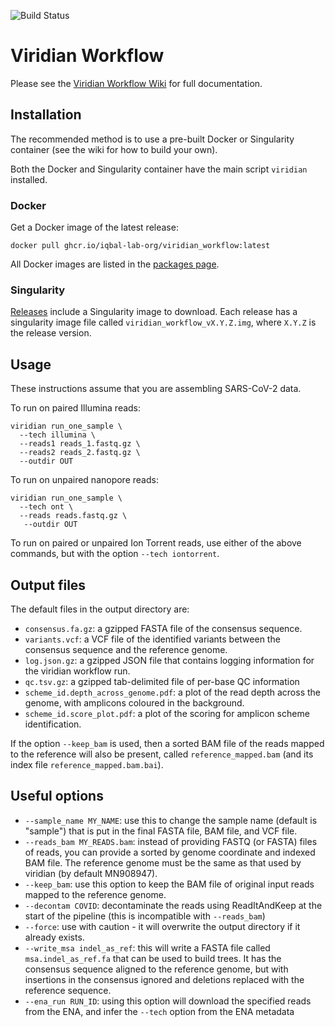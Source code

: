![Build Status](https://github.com/iqbal-lab-org/viridian_workflow/actions/workflows/build.yaml/badge.svg)

# Viridian Workflow

Please see the [Viridian Workflow Wiki](https://github.com/iqbal-lab-org/viridian_workflow/wiki)
for full documentation.

## Installation

The recommended method is to use a pre-built Docker or Singularity container
(see the wiki for how to build your own).

Both the Docker and Singularity container have the main script
`viridian` installed.

### Docker
Get a Docker image of the latest release:
```
docker pull ghcr.io/iqbal-lab-org/viridian_workflow:latest
```
All Docker images are listed in the
[packages page](https://github.com/iqbal-lab-org/viridian_workflow/pkgs/container/viridian_workflow).

### Singularity
[Releases](https://github.com/iqbal-lab-org/viridian_workflow/releases)
include a Singularity image to download.
Each release has a singularity image file called
`viridian_workflow_vX.Y.Z.img`, where `X.Y.Z` is the release version.


## Usage

These instructions assume that you are assembling SARS-CoV-2 data.

To run on paired Illumina reads:
```
viridian run_one_sample \
  --tech illumina \
  --reads1 reads_1.fastq.gz \
  --reads2 reads_2.fastq.gz \
  --outdir OUT
```
To run on unpaired nanopore reads:
```
viridian run_one_sample \
  --tech ont \
  --reads reads.fastq.gz \
   --outdir OUT
```

To run on paired or unpaired Ion Torrent reads, use either of the
above commands, but with the option `--tech iontorrent`.


## Output files

The default files in the output directory are:

* `consensus.fa.gz`: a gzipped FASTA file of the consensus sequence.
* `variants.vcf`: a VCF file of the identified variants between the consensus
  sequence and the reference genome.
* `log.json.gz`: a gzipped JSON file that contains logging information
  for the viridian workflow run.
* `qc.tsv.gz`: a gzipped tab-delimited file of per-base QC information
* `scheme_id.depth_across_genome.pdf`: a plot of the read depth across
  the genome, with amplicons coloured in the background.
* `scheme_id.score_plot.pdf`: a plot of the scoring for amplicon scheme
  identification.


If the option `--keep_bam` is used, then a sorted BAM file of the reads mapped
to the reference will also be present, called
`reference_mapped.bam` (and its index file `reference_mapped.bam.bai`).


## Useful options

* `--sample_name MY_NAME`: use this to change the sample name
  (default is "sample") that is put in the final FASTA file, BAM file, and
  VCF file.
* `--reads_bam MY_READS.bam`: instead of providing FASTQ (or FASTA) files of
  reads, you can provide a sorted by genome coordinate and indexed BAM file.
  The reference genome must be the same as that used by viridian
  (by default MN908947).
* `--keep_bam`: use this option to keep the BAM file of original input reads
  mapped to the reference genome.
* `--decontam COVID`: decontaminate the reads using ReadItAndKeep at the
  start of the pipeline (this is incompatible with `--reads_bam`)
* `--force`: use with caution - it will overwrite the output directory if
  it already exists.
* `--write_msa indel_as_ref`: this will write a FASTA file
  called `msa.indel_as_ref.fa` that can be
  used to build trees. It has the consensus sequence aligned to the
  reference genome, but with insertions in the consensus ignored and
  deletions replaced with the reference sequence.
* `--ena_run RUN_ID`: using this option will download the specified reads
  from the ENA, and infer the `--tech` option from the ENA metadata


